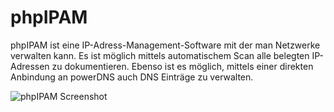 # phpIPAM
phpIPAM ist eine IP-Adress-Management-Software mit der man Netzwerke verwalten kann. Es ist möglich mittels automatischem Scan alle belegten IP-Adressen zu dokumentieren.
Ebenso ist es möglich, mittels einer direkten Anbindung an powerDNS auch DNS Einträge zu verwalten.

![phpIPAM Screenshot](https://raw.githubusercontent.com/cbirkenbeul/docker-homelab/master/ressources/img/phpipam.png)